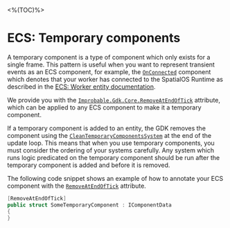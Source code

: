 <%(TOC)%>

# ECS: Temporary components

A temporary component is a type of component which only exists for a single frame. This pattern is useful when you want to represent transient events as an ECS component, for example, the [`OnConnected`]({{urlRoot}}/api/core/on-connected) component which denotes that your worker has connected to the SpatialOS Runtime as described in the [ECS: Worker entity documentation]({{urlRoot}}/reference/workflows/ecs/worker-entity).

We provide you with the [`Improbable.Gdk.Core.RemoveAtEndOfTick`]({{urlRoot}}/api/core/remove-at-end-of-tick-attribute) attribute, which can be applied to any ECS component to make it a temporary component.

If a temporary component is added to an entity, the GDK removes the component using the [`CleanTemporaryComponentsSystem`]({{urlRoot}}/api/core/clean-temporary-components-system) at the end of the update loop. This means that when you use temporary components, you must consider the ordering of your systems carefully. Any system which runs logic predicated on the temporary component should be run after the temporary component is added and before it is removed.

The following code snippet shows an example of how to annotate your ECS component with the [`RemoveAtEndOfTick`]({{urlRoot}}/api/core/remove-at-end-of-tick-attribute) attribute.

```csharp
[RemoveAtEndOfTick]
public struct SomeTemporaryComponent : IComponentData
{
}
```
